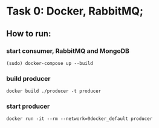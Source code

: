 # Task 0: Docker, RabbitMQ; 
## How to run:

### start consumer, RabbitMQ and MongoDB

	(sudo) docker-compose up --build
	
### build producer

	docker build ./producer -t producer

### start producer

	docker run -it --rm --network=0docker_default producer